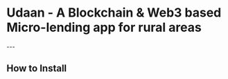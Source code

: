 <h1> Udaan - A Blockchain & Web3 based Micro-lending app for rural areas</h1>
---
<h2> How to Install </h2>

